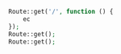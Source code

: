
```php
Route::get('/', function () {
	ec
});
Route::get();
Route::get();
```

<!--stackedit_data:
eyJoaXN0b3J5IjpbMTcyMTQyNTQ4NV19
-->